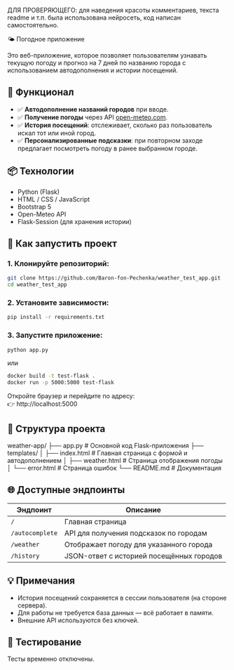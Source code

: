 ДЛЯ ПРОВЕРЯЮЩЕГО: для наведения красоты комментариев, текста readme и т.п. была использована нейросеть, код написан самостоятельно.

🌤️ Погодное приложение

Это веб-приложение, которое позволяет пользователям узнавать текущую погоду и прогноз на 7 дней по названию города с использованием автодополнения и истории посещений.

## 🔧 Функционал
- ✅ **Автодополнение названий городов** при вводе.
- ✅ **Получение погоды** через API [open-meteo.com](https://open-meteo.com).
- ✅ **История посещений**: отслеживает, сколько раз пользователь искал тот или иной город.
- ✅ **Персонализированные подсказки**: при повторном заходе предлагает посмотреть погоду в ранее выбранном городе.

## 📦 Технологии
- Python (Flask)
- HTML / CSS / JavaScript
- Bootstrap 5
- Open-Meteo API
- Flask-Session (для хранения истории)

## 🚀 Как запустить проект

### 1. Клонируйте репозиторий:
```bash
git clone https://github.com/Baron-fon-Pechenka/weather_test_app.git
cd weather_test_app
```

### 2. Установите зависимости:
```bash
pip install -r requirements.txt
```

### 3. Запустите приложение:
```bash
python app.py
```
или
```bash
docker build -t test-flask .
docker run -p 5000:5000 test-flask
```

Откройте браузер и перейдите по адресу:  
👉 http://localhost:5000

## 📁 Структура проекта
weather-app/
├── app.py                  # Основной код Flask-приложения
├── templates/
│   ├── index.html          # Главная страница с формой и автодополнением
│   ├── weather.html        # Страница отображения погоды
│   └── error.html          # Страница ошибок
└── README.md               # Документация


## 🌐 Доступные эндпоинты

| Эндпоинт         | Описание                                 |
|------------------|------------------------------------------|
| `/`              | Главная страница                          |
| `/autocomplete`  | API для получения подсказок по городам   |
| `/weather`       | Отображает погоду для указанного города  |
| `/history`       | JSON-ответ с историей посещённых городов  |

## 💡 Примечания
- История посещений сохраняется в сессии пользователя (на стороне сервера).
- Для работы не требуется база данных — всё работает в памяти.
- Внешние API используются без ключей.

## 🧪 Тестирование
Тесты временно отключены. 
